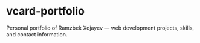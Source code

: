# vcard-portfolio
Personal portfolio of Ramzbek Xojayev — web development projects, skills, and contact information.
